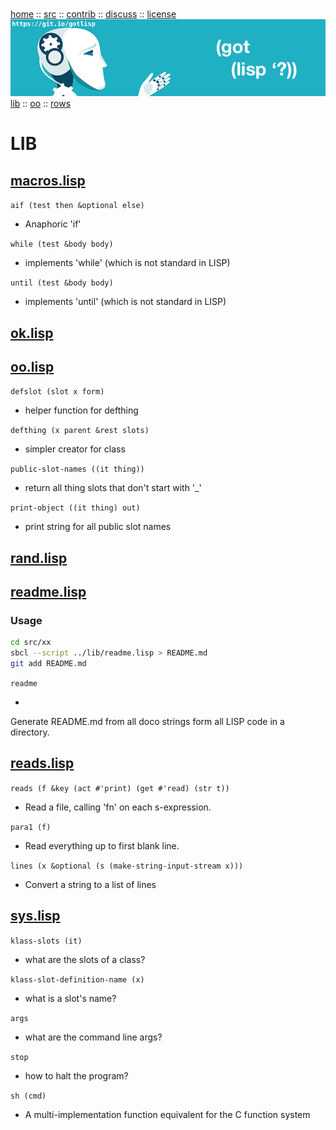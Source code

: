 <a name=top></a><br>
[home](https://github.com/timm/lisp/blob/master/README.md#top) ::
[src](http://github.com/timm/lisp) ::
[contrib](https://github.com/timm/lisp/blob/master/CONTRIBUTING.md) ::
[discuss](https://github.com/timm/lisp/issues) ::
[license](https://github.com/timm/lisp/blob/master/LICENSE.md)<br>
<a href="https://github.com/timm/lisp/blob/master/README.md#top">
<img src="https://raw.githubusercontent.com/timm/lisp/master/etc/img/gotlisp.png" ></a><br>
[lib](https://github.com/timm/lisp/tree/master/src/lib/README.md#top) :: 
[oo](https://github.com/timm/lisp/tree/master/src/oo/README.md#top)  :: 
[rows](https://github.com/timm/lisp/tree/master/src/rows/README.md#top)  

# LIB




## [macros.lisp](macros.lisp)


`aif (test then &optional else)`

-   Anaphoric 'if'

`while (test &body body)`

-   implements 'while' (which is not standard in LISP)

`until (test &body body)`

-   implements 'until' (which is not standard in LISP)


## [ok.lisp](ok.lisp)



## [oo.lisp](oo.lisp)


`defslot (slot x form)`

-   helper function for defthing

`defthing (x parent &rest slots)`

-   simpler creator for class

`public-slot-names ((it thing))`

-   return all thing slots that don't start with '_'

`print-object ((it thing) out)`

-   print string for all public slot names


## [rand.lisp](rand.lisp)



## [readme.lisp](readme.lisp)




### Usage

```bash
cd src/xx
sbcl --script ../lib/readme.lisp > README.md
git add README.md
```




`readme `

-   
Generate README.md from all doco strings 
   form all LISP code in a directory.


## [reads.lisp](reads.lisp)


`reads (f &key (act #'print) (get #'read) (str t))`

-   Read  a file, calling 'fn' on each s-expression. 

`para1 (f)`

-   Read everything up to first blank line.

`lines (x &optional (s (make-string-input-stream x)))`

-   Convert a string to a list of lines


## [sys.lisp](sys.lisp)


`klass-slots (it)`

-   what are the slots of a class?

`klass-slot-definition-name (x)`

-   what is a slot's name?

`args `

-   what are the command line args?

`stop `

-   how to halt the program?

`sh (cmd)`

-   A multi-implementation function equivalent for the C function system

